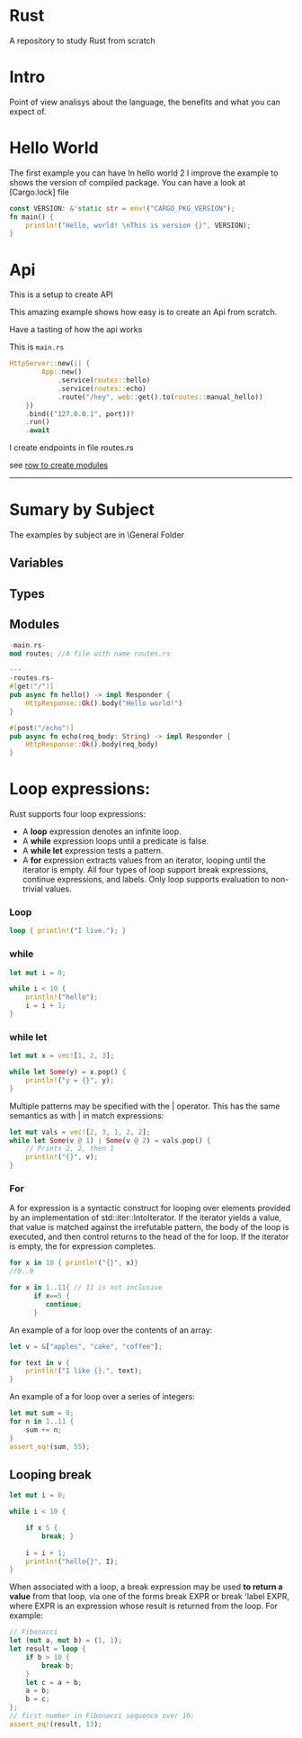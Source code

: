 # Rust

A repository to study Rust from scratch

# Intro

Point of view analisys about the language, the benefits and what you can expect of.

# Hello World

The first example you can have
In hello world 2 I improve the example to shows the version of compiled package.  You can have a look at [Cargo.lock] file

```Rust
const VERSION: &'static str = env!("CARGO_PKG_VERSION");
fn main() {
    println!("Hello, world! \nThis is version {}", VERSION);
}
```

# Api 

This is a setup to create API

This amazing example shows how easy is to create an Api from scratch.

Have a tasting of how the api works

This is `main.rs`

```Rust
HttpServer::new(|| {
        App::new()
            .service(routes::hello)
            .service(routes::echo)
            .route("/hey", web::get().to(routes::manual_hello))
    })
    .bind(("127.0.0.1", port))?
    .run()
    .await
```

I create endpoints in file routes.rs

see [row to create modules](https://github.com/ricardodarocha/Rust/edit/main/README.md#Modules)

---

# Sumary by Subject

The examples by subject are in \General Folder

## Variables

## Types

## Modules

```Rust
-main.rs-
mod routes; //A file with name routes.rs

---
-routes.rs-
#[get("/")]
pub async fn hello() -> impl Responder {
    HttpResponse::Ok().body("Hello world!")
}

#[post("/echo")]
pub async fn echo(req_body: String) -> impl Responder {
    HttpResponse::Ok().body(req_body)
}
```

# Loop expressions:

Rust supports four loop expressions:
- A **loop** expression denotes an infinite loop.
- A **while** expression loops until a predicate is false.
- A **while let** expression tests a pattern.
- A **for** expression extracts values from an iterator, looping until the iterator is empty.
All four types of loop support break expressions, continue expressions, and labels. Only loop supports evaluation to non-trivial values.

### Loop
``` Rust
loop { println!("I live."); }
```

### while
``` Rust
let mut i = 0;

while i < 10 {
    println!("hello");
    i = i + 1;
}
```

### while let
``` Rust
let mut x = vec![1, 2, 3];

while let Some(y) = x.pop() {
    println!("y = {}", y);
}

```

Multiple patterns may be specified with the | operator. This has the same semantics as with | in match expressions:

``` Rust
let mut vals = vec![2, 3, 1, 2, 2];
while let Some(v @ 1) | Some(v @ 2) = vals.pop() {
    // Prints 2, 2, then 1
    println!("{}", v);
}
```

### For
A for expression is a syntactic construct for looping over elements provided by an implementation of std::iter::IntoIterator. If the iterator yields a value, that value is matched against the irrefutable pattern, the body of the loop is executed, and then control returns to the head of the for loop. If the iterator is empty, the for expression completes.

```Rust
for x in 10 { println!("{}", x)}
//0..9
```

```Rust
for x in 1..11{ // 11 is not inclusive
      if x==5 {
         continue;
      }
```

An example of a for loop over the contents of an array:

``` Rust
let v = &["apples", "cake", "coffee"];

for text in v {
    println!("I like {}.", text);
}
```

An example of a for loop over a series of integers:

``` Rust
let mut sum = 0;
for n in 1..11 {
    sum += n;
}
assert_eq!(sum, 55);
```

## Looping break
``` Rust
let mut i = 0;

while i < 10 {

    if x 5 {
        break; }
        
    i = i + 1;
    println!("hello{}", I);
}
```

When associated with a loop, a break expression may be used **to return a value** from that loop, via one of the forms break EXPR or break 'label EXPR, where EXPR is an expression whose result is returned from the loop. For example:


```Rust
// Fibonacci
let (mut a, mut b) = (1, 1);
let result = loop {
    if b > 10 {
        break b;
    }
    let c = a + b;
    a = b;
    b = c;
};
// first number in Fibonacci sequence over 10:
assert_eq!(result, 13);
```
